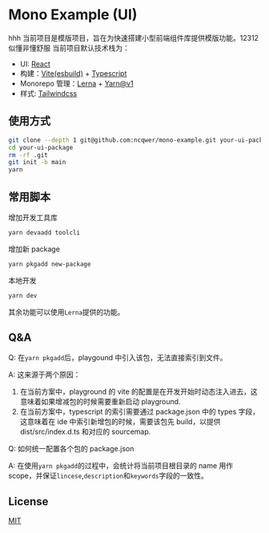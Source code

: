 # Mono Example (UI)

hhh
当前项目是模版项目，旨在为快速搭建小型前端组件库提供模版功能。12312
似懂非懂舒服
当前项目默认技术栈为：

- UI: [React](https://reactjs.org/)
- 构建：[Vite(esbuild)](https://vitejs.dev/) + [Typescript](https://www.typescriptlang.org/)
- Monorepo 管理：[Lerna](https://github.com/lerna/lerna) + [Yarn@v1](https://classic.yarnpkg.com/lang/en/)
- 样式: [Tailwindcss](https://tailwindcss.com/)

## 使用方式

```bash
git clone --depth 1 git@github.com:ncqwer/mono-example.git your-ui-package
cd your-ui-package
rm -rf .git
git init -b main
yarn
```

## 常用脚本

增加开发工具库

```bash
yarn devaadd toolcli
```

增加新 package

```bash
yarn pkgadd new-package
```

本地开发

```bash
yarn dev
```

其余功能可以使用`Lerna`提供的功能。

## Q&A

Q: 在`yarn pkgadd`后，playgound 中引入该包，无法直接索引到文件。

A: 这来源于两个原因：

1. 在当前方案中，playground 的 vite 的配置是在开发开始时动态注入进去，这意味着如果增减包的时候需要重新启动 playground.
2. 在当前方案中，typescript 的索引需要通过 package.json 中的 types 字段，这意味着在 ide 中索引新增包的时候，需要该包先 build，以提供 dist/src/index.d.ts 和对应的 sourcemap.

Q: 如何统一配置各个包的 package.json

A: 在使用`yarn pkgadd`的过程中，会统计将当前项目根目录的 name 用作 scope，并保证`lincese`,`description`和`keywords`字段的一致性。

## License

[MIT](https://choosealicense.com/licenses/mit/)
